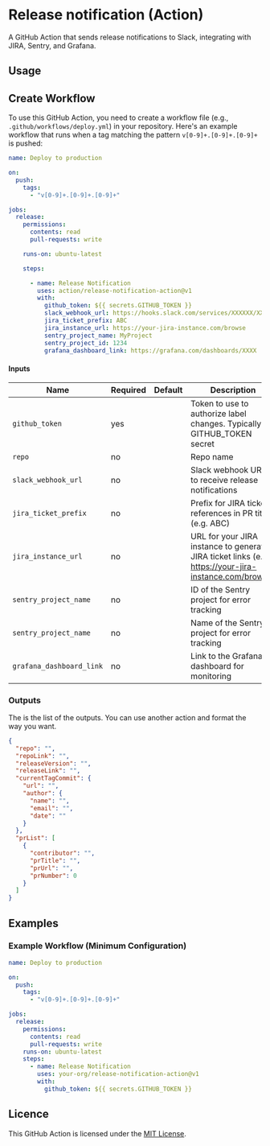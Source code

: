 # Release notification (Action)

A GitHub Action that sends release notifications to Slack, integrating with JIRA, Sentry, and Grafana.

## Usage

## Create Workflow

To use this GitHub Action, you need to create a workflow file (e.g., ``.github/workflows/deploy.yml``) in your repository. Here's an example workflow that runs when a tag matching the pattern `v[0-9]+.[0-9]+.[0-9]+` is pushed:

```yaml
name: Deploy to production

on:
  push:
    tags:
      - "v[0-9]+.[0-9]+.[0-9]+"

jobs:
  release:
    permissions:
      contents: read
      pull-requests: write

    runs-on: ubuntu-latest

    steps:

      - name: Release Notification
        uses: action/release-notification-action@v1
        with:
          github_token: ${{ secrets.GITHUB_TOKEN }}
          slack_webhook_url: https://hooks.slack.com/services/XXXXXX/XXXXX/XXXXXXX
          jira_ticket_prefix: ABC
          jira_instance_url: https://your-jira-instance.com/browse
          sentry_project_name: MyProject
          sentry_project_id: 1234
          grafana_dashboard_link: https://grafana.com/dashboards/XXXX
```

#### Inputs

| Name                     | Required | Default | Description                                                                                           |
| ------------------------ | -------- | ------- | ----------------------------------------------------------------------------------------------------- |
| `github_token`           | yes      |         | Token to use to authorize label changes. Typically the GITHUB_TOKEN secret                            |
| `repo`                   | no       |         | Repo name                                                                                             |
| `slack_webhook_url`      | no       |         | Slack webhook URL to receive release notifications                                                    |
| `jira_ticket_prefix`     | no       |         | Prefix for JIRA ticket references in PR titles (e.g. ABC)                                             |
| `jira_instance_url`      | no       |         | URL for your JIRA instance to generate JIRA ticket links (e.g. https://your-jira-instance.com/browse) |
| `sentry_project_name`    | no       |         | ID of the Sentry project for error tracking                                                           |
| `sentry_project_name`    | no       |         | Name of the Sentry project for error tracking                                                         |
| `grafana_dashboard_link` | no       |         | Link to the Grafana dashboard for monitoring                                                          |


### Outputs

The is the list of the outputs. You can use another action and format the way you want.


```json
{
  "repo": "",
  "repoLink": "",
  "releaseVersion": "",
  "releaseLink": "",
  "currentTagCommit": {
    "url": "",
    "author": {
      "name": "",
      "email": "",
      "date": ""
    }
  },
  "prList": [
    {
      "contributor": "",
      "prTitle": "",
      "prUrl": "",
      "prNumber": 0
    }
  ]
}
```

## Examples

### Example Workflow (Minimum Configuration)

```yaml
name: Deploy to production

on:
  push:
    tags:
      - "v[0-9]+.[0-9]+.[0-9]+"

jobs:
  release:
    permissions:
      contents: read
      pull-requests: write
    runs-on: ubuntu-latest
    steps:
      - name: Release Notification
        uses: your-org/release-notification-action@v1
        with:
          github_token: ${{ secrets.GITHUB_TOKEN }}

```

## Licence

This GitHub Action is licensed under the [MIT License](./LICENSE).
